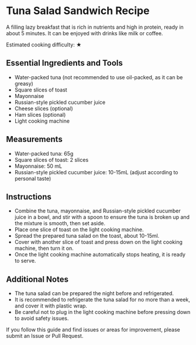 # Tuna Salad Sandwich Recipe

A filling lazy breakfast that is rich in nutrients and high in protein, ready in about 5 minutes. It can be enjoyed with drinks like milk or coffee.

Estimated cooking difficulty: ★

## Essential Ingredients and Tools

- Water-packed tuna (not recommended to use oil-packed, as it can be greasy)
- Square slices of toast
- Mayonnaise
- Russian-style pickled cucumber juice
- Cheese slices (optional)
- Ham slices (optional)
- Light cooking machine

## Measurements

- Water-packed tuna: 65g
- Square slices of toast: 2 slices
- Mayonnaise: 50 mL
- Russian-style pickled cucumber juice: 10-15mL (adjust according to personal taste)

## Instructions

- Combine the tuna, mayonnaise, and Russian-style pickled cucumber juice in a bowl, and stir with a spoon to ensure the tuna is broken up and the mixture is smooth, then set aside.
- Place one slice of toast on the light cooking machine.
- Spread the prepared tuna salad on the toast, about 10-15ml.
- Cover with another slice of toast and press down on the light cooking machine, then turn it on.
- Once the light cooking machine automatically stops heating, it is ready to serve.

## Additional Notes

- The tuna salad can be prepared the night before and refrigerated.
- It is recommended to refrigerate the tuna salad for no more than a week, and cover it with plastic wrap.
- Be careful not to plug in the light cooking machine before pressing down to avoid safety issues.

If you follow this guide and find issues or areas for improvement, please submit an Issue or Pull Request.
